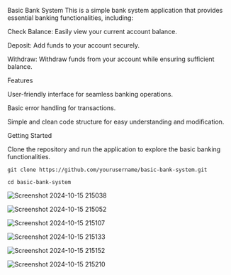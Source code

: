 Basic Bank System
This is a simple bank system application that provides essential banking functionalities, including:

Check Balance: Easily view your current account balance.

Deposit: Add funds to your account securely.

Withdraw: Withdraw funds from your account while ensuring sufficient balance.

Features

User-friendly interface for seamless banking operations.

Basic error handling for transactions.

Simple and clean code structure for easy understanding and modification.

Getting Started

Clone the repository and run the application to explore the basic banking functionalities.

```git clone https://github.com/yourusername/basic-bank-system.git```

```cd basic-bank-system```

![Screenshot 2024-10-15 215038](https://github.com/user-attachments/assets/c6955183-5357-4156-b0c7-10bcee457764)


![Screenshot 2024-10-15 215052](https://github.com/user-attachments/assets/60ad9b44-0c9f-4138-a53a-85bf6968bb3c)


![Screenshot 2024-10-15 215107](https://github.com/user-attachments/assets/a2d983db-d5c2-48c3-8663-3e561cb75d18)


![Screenshot 2024-10-15 215133](https://github.com/user-attachments/assets/65be7d74-1356-4e95-a12a-c7285f19dca3)



![Screenshot 2024-10-15 215152](https://github.com/user-attachments/assets/61b1771a-2220-4d3c-ae04-fc3e3f09d155)


![Screenshot 2024-10-15 215210](https://github.com/user-attachments/assets/96ca1d5a-b770-42c4-8d87-92303a62243a)

